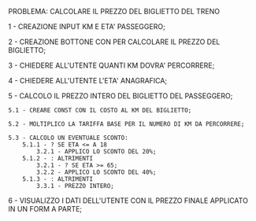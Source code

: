 PROBLEMA: CALCOLARE IL PREZZO DEL BIGLIETTO DEL TRENO

1 - CREAZIONE INPUT KM E ETA' PASSEGGERO;

2 - CREAZIONE BOTTONE CON PER CALCOLARE IL PREZZO DEL BIGLIETTO;

3 - CHIEDERE ALL'UTENTE QUANTI KM DOVRA' PERCORRERE;

4 - CHIEDERE ALL'UTENTE L'ETA' ANAGRAFICA;

5 - CALCOLO IL PREZZO INTERO DEL BIGLIETTO DEL PASSEGGERO;

    5.1 - CREARE CONST CON IL COSTO AL KM DEL BIGLIETTO;

    5.2 - MOLTIPLICO LA TARIFFA BASE PER IL NUMERO DI KM DA PERCORRERE;

    5.3 - CALCOLO UN EVENTUALE SCONTO:
        5.1.1 - ? SE ETA <= A 18
            3.2.1 - APPLICO LO SCONTO DEL 20%;
        5.1.2 - : ALTRIMENTI
            3.2.1 - ? SE ETA >= 65;
            3.2.2 - APPLICO LO SCONTO DEL 40%;
        5.1.3 - : ALTRIMENTI
            3.3.1 - PREZZO INTERO;    

6 - VISUALIZZO I DATI DELL'UTENTE CON IL PREZZO FINALE APPLICATO IN UN FORM A PARTE;